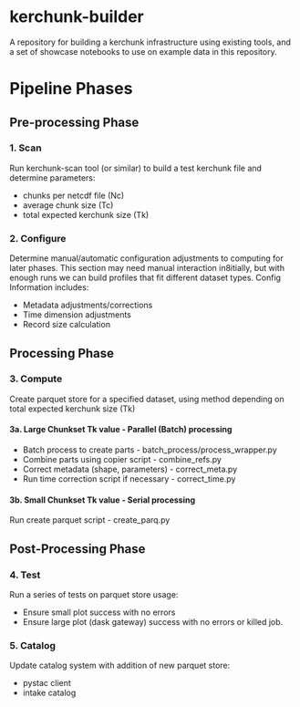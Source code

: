 # kerchunk-builder
A repository for building a kerchunk infrastructure using existing tools, and a set of showcase notebooks to use on example data in this repository.

# Pipeline Phases

## Pre-processing Phase

### 1. Scan
Run kerchunk-scan tool (or similar) to build a test kerchunk file and determine parameters:
 - chunks per netcdf file (Nc)
 - average chunk size (Tc)
 - total expected kerchunk size (Tk)

### 2. Configure
Determine manual/automatic configuration adjustments to computing for later phases.
This section may need manual interaction in8itially, but with enough runs we can build profiles that fit different dataset types.
Config Information includes:
 - Metadata adjustments/corrections
 - Time dimension adjustments
 - Record size calculation

## Processing Phase

### 3. Compute
Create parquet store for a specified dataset, using method depending on total expected kerchunk size (Tk)

#### 3a. Large Chunkset Tk value - Parallel (Batch) processing
 - Batch process to create parts        - batch_process/process_wrapper.py
 - Combine parts using copier script    - combine_refs.py
 - Correct metadata (shape, parameters) - correct_meta.py
 - Run time correction script if necessary - correct_time.py

#### 3b. Small Chunkset Tk value - Serial processing
Run create parquet script - create_parq.py

## Post-Processing Phase

### 4. Test
Run a series of tests on parquet store usage:
 - Ensure small plot success with no errors
 - Ensure large plot (dask gateway) success with no errors or killed job.

### 5. Catalog
Update catalog system with addition of new parquet store:
 - pystac client
 - intake catalog